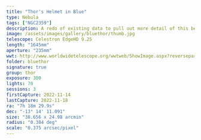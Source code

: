 ```yaml
---
title: "Thor's Helmet in Blue"
type: Nebula
tags: ["NGC2359"]
description: A redo of existing data to pull out more detail of this beautiful target.
image: /assets/images/gallery/bluethor/thumb.jpg
telescope: Celestron EdgeHD 9.25
length: "1645mm"
aperture: "235mm"
wwt: http://www.worldwidetelescope.org/wwtweb/ShowImage.aspx?reverseparity=False&scale=0.374699&name=bluethor.jpg&imageurl=https://deepskyworkflows.com/assets/images/gallery/bluethor/bluethor.jpg&credits=Jeremy+Likness+at+DeepSkyWorkflows.com+(All+Rights+Reserved)&creditsUrl=&ra=109.671985&dec=-13.192641&x=2715.2&y=1523.4&rotation=84.99&thumb=https://deepskyworkflows.com/assets/images/gallery/bluethor/thumb.jpg
folder: bluethor
signature: true
group: thor
exposure: 300       
lights: 70
sessions: 3
firstCapture: 2022-11-14 
lastCapture: 2022-11-18
ra: "7h 18m 29.9s"
dec: "-13° 14' 11.091"
size: "38.656 x 24.98 arcmin"
radius: "0.384 deg"
scale: "0.375 arcsec/pixel"
---
```

